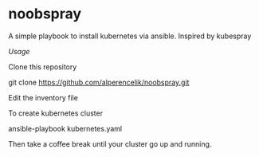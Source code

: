 # noobspray
A simple playbook to install kubernetes via ansible. Inspired by kubespray




*Usage* 

Clone this repository

git clone https://github.com/alperencelik/noobspray.git

Edit the inventory file 

To create kubernetes cluster

ansible-playbook kubernetes.yaml

Then take a coffee break until your cluster go up and running.


